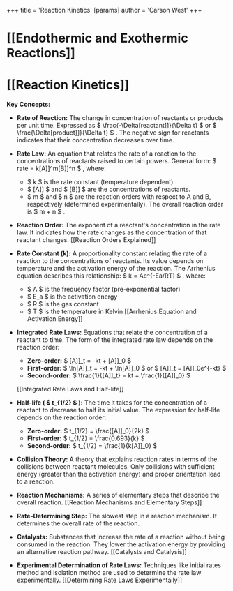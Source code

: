 +++
 title = 'Reaction Kinetics'
[params]
	author = 'Carson West'
+++
# [[Endothermic and Exothermic Reactions]]
# [[Reaction Kinetics]]

**Key Concepts:**

* **Rate of Reaction:**  The change in concentration of reactants or products per unit time.  Expressed as  $  \frac{-\Delta[reactant]]}{\Delta t}  $  or  $  \frac{\Delta[product]]}{\Delta t}  $ .  The negative sign for reactants indicates that their concentration decreases over time.

* **Rate Law:**  An equation that relates the rate of a reaction to the concentrations of reactants raised to certain powers.  General form:   $ rate = k[A]]^m[B]]^n $ , where:
    *  $ k $  is the rate constant (temperature dependent).
    *  $ [A]] $  and  $ [B]] $  are the concentrations of reactants.
    *  $ m $  and  $ n $  are the reaction orders with respect to A and B, respectively (determined experimentally).  The overall reaction order is  $ m + n $ .

* **Reaction Order:**  The exponent of a reactant's concentration in the rate law.  It indicates how the rate changes as the concentration of that reactant changes.  [[Reaction Orders Explained]]

* **Rate Constant (k):**  A proportionality constant relating the rate of a reaction to the concentrations of reactants. Its value depends on temperature and the activation energy of the reaction.  The Arrhenius equation describes this relationship:  $ k = Ae^{-Ea/RT} $ , where:
    *  $ A $  is the frequency factor (pre-exponential factor)
    *  $ E_a $  is the activation energy
    *  $ R $  is the gas constant
    *  $ T $  is the temperature in Kelvin
    [[Arrhenius Equation and Activation Energy]]


* **Integrated Rate Laws:** Equations that relate the concentration of a reactant to time.  The form of the integrated rate law depends on the reaction order:

    * **Zero-order:**  $ [A]]_t = -kt + [A]]_0 $ 
    * **First-order:**  $ \ln[A]]_t = -kt + \ln[A]]_0 $   or  $ [A]]_t = [A]]_0e^{-kt} $ 
    * **Second-order:**  $ \frac{1}{[A]]_t} = kt + \frac{1}{[A]]_0} $ 

    [[Integrated Rate Laws and Half-life]]

* **Half-life ( $ t_{1/2} $ ):** The time it takes for the concentration of a reactant to decrease to half its initial value.  The expression for half-life depends on the reaction order:

    * **Zero-order:**  $ t_{1/2} = \frac{[A]]_0}{2k} $ 
    * **First-order:**  $ t_{1/2} = \frac{0.693}{k} $ 
    * **Second-order:**  $ t_{1/2} = \frac{1}{k[A]]_0} $ 

* **Collision Theory:**  A theory that explains reaction rates in terms of the collisions between reactant molecules.  Only collisions with sufficient energy (greater than the activation energy) and proper orientation lead to a reaction.

* **Reaction Mechanisms:** A series of elementary steps that describe the overall reaction. [[Reaction Mechanisms and Elementary Steps]]


* **Rate-Determining Step:** The slowest step in a reaction mechanism. It determines the overall rate of the reaction.

* **Catalysts:** Substances that increase the rate of a reaction without being consumed in the reaction. They lower the activation energy by providing an alternative reaction pathway. [[Catalysts and Catalysis]]


* **Experimental Determination of Rate Laws:**  Techniques like initial rates method and isolation method are used to determine the rate law experimentally. [[Determining Rate Laws Experimentally]]


